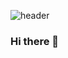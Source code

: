 ![header](https://capsule-render.vercel.app/api?type=waving&color=auto&height=300&section=header&text=SeorinKim&fontSize=80)

### Hi there 👋

<!--
**seorinn/seorinn** is a ✨ _special_ ✨ repository because its `README.md` (this file) appears on your GitHub profile.

Here are some ideas to get you started:

- 🔭 I’m currently working on ...
- 🌱 I’m currently learning ...
- 👯 I’m looking to collaborate on ...
- 🤔 I’m looking for help with ...
- 💬 Ask me about ...
- 📫 How to reach me: ...
- 😄 Pronouns: ...
- ⚡ Fun fact: ...
-->
